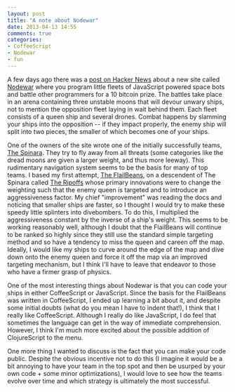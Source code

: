 ```yaml
---
layout: post
title: "A note about Nodewar"
date: 2013-04-13 14:55
comments: true
categories: 
- CoffeeScript 
- Nodewar
- fun
---
```


A few days ago there was a [post on Hacker News](https://news.ycombinator.com/item?id=5532360) about a new site called [Nodewar](nodewar.com) where you program little fleets of JavaScript powered space bots and battle other programmers for a 10 bitcoin prize.  The battles take place in an arena containing three unstable moons that will devour unwary ships, not to mention the opposition fleet laying in wait behind them.  Each fleet consists of a queen ship and several drones.  Combat happens by slamming your ships into the opposition -- if they impact properly, the enemy ship will split into two pieces, the smaller of which becomes one of your ships.

One of the owners of the site wrote one of the initially successfully teams, [The Spinara](http://nodewar.com/the/spinara). They try to fly away from all threats (some categories like the dread moons are given a larger weight, and thus more leeway).  This rudimentary navigation system seems to be the basis for many of top teams.  I based my first attempt, [The FlailBeans](http://nodewar.com/the/flailbeans), on a descendent of The Spinara called [The Ripoffs](http://nodewar.com/the/ripoffs) whose primary innovations were to change the weighting such that the enemy queen is targeted and to introduce an aggressiveness factor.  My chief "improvement" was reading the docs and noticing that smaller ships are faster, so I thought I would try to make these speedy little splinters into divebombers.  To do this, I multiplied the aggressiveness constant by the inverse of a ship's weight.  This seems to be working reasonably well, although I doubt that the FlailBeans will continue to be ranked so highly since they still use the standard simple targeting method and so have a tendency to miss the queen and careen off the map.  Ideally, I would like my ships to curve around the edge of the map and dive down onto the enemy queen and force it off the map via an improved targeting mechanism, but I think I'll have to leave that endeavor to those who have a firmer grasp of physics.

One of the most interesting things about Nodewar is that you can code your ships in either CoffeeScript or JavaScript.  Since the basis for the FlailBeans was written in CoffeeScript, I ended up learning a bit about it, and despite some initial doubts (what do you mean I have to indent that!), I think that I really like CoffeeScript. Although I really do like JavaScript, I do feel that sometimes the language can get in the way of immediate comprehension.  However, I think I'm much more excited about the possible addition of ClojureScript to the menu.

One more thing I wanted to discuss is the fact that you can make your code public.  Despite the obvious incentive not to do this (I imagine it would be a bit annoying to have your team in the top spot and then be usurped by your own code + some minor optimizations), I would love to see how the teams evolve over time and which strategy is ultimately the most successful.

